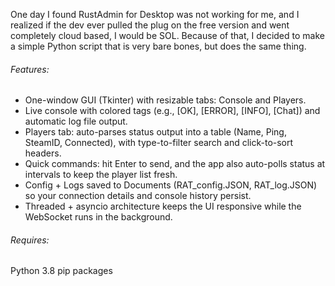 One day I found RustAdmin for Desktop was not working for me, and I realized if the dev ever pulled the plug on the free version and went completely cloud based, I would be SOL. Because of that, I decided to make a simple Python script that is very bare bones, but does the same thing.



###### Features:

* One-window GUI (Tkinter) with resizable tabs: Console and Players. 
* Live console with colored tags (e.g., \[OK], \[ERROR], \[INFO], \[Chat]) and automatic log file output. 
* Players tab: auto-parses status output into a table (Name, Ping, SteamID, Connected), with type-to-filter search and click-to-sort headers. 
* Quick commands: hit Enter to send, and the app also auto-polls status at intervals to keep the player list fresh. 
* Config + Logs saved to Documents (RAT\_config.JSON, RAT\_log.JSON) so your connection details and console history persist. 
* Threaded + asyncio architecture keeps the UI responsive while the WebSocket runs in the background. 



###### Requires:

Python 3.8
pip packages



